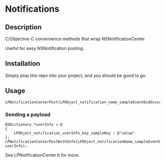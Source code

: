 # Notifications

## Description

C/Objective-C convenience methods that wrap NSNotificationCenter

Useful for easy NSNotification posting.

## Installation

Simply plop this repo into your project, and you should be good to go.

## Usage

    LPNotificationCenterPost(LPObject_notification_name_sampleEventDidOccur);

### Sending a payload

    NSDictionary *userInfo = @
    {
        LPObject_notification_userInfo_key_sampleKey : @"value"
    };
    LPNotificationCenterPostWithInfo(LPObject_notificationName_sampleEventDidOccur, userInfo);


See LPNotificationCenter.h for more.